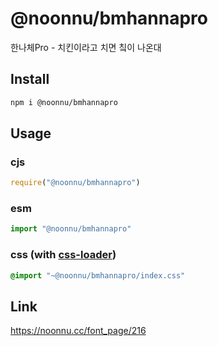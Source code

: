 # @noonnu/bmhannapro
한나체Pro - 치킨이라고 치면 칰이 나온대

## Install
```sh
npm i @noonnu/bmhannapro
```
## Usage
### cjs
```js
require("@noonnu/bmhannapro")
```
### esm
```js
import "@noonnu/bmhannapro"
```
### css (with [css-loader](https://github.com/webpack-contrib/css-loader))
```css
@import "~@noonnu/bmhannapro/index.css"
```

## Link
https://noonnu.cc/font_page/216